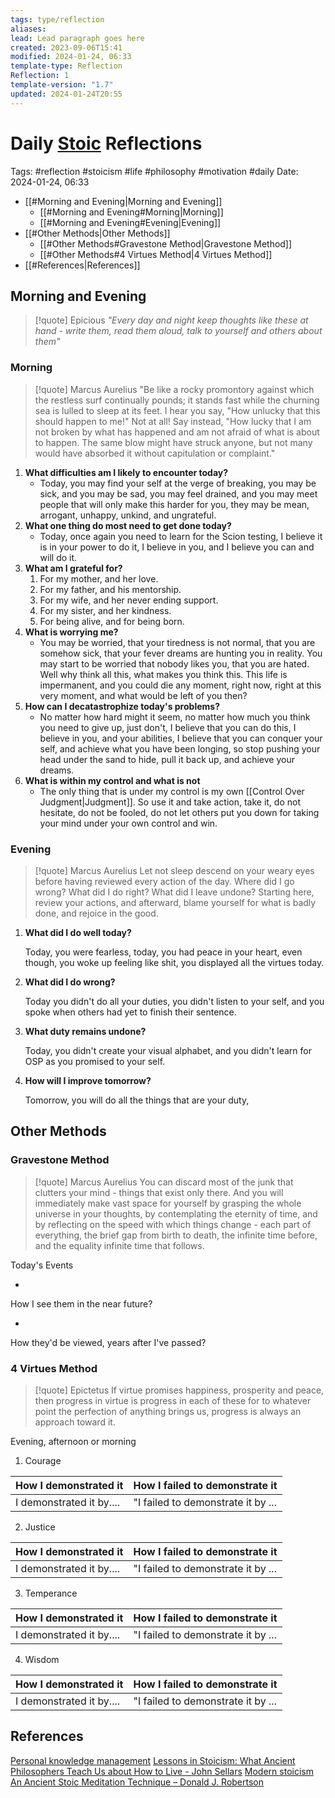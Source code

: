 ```yaml
---
tags: type/reflection
aliases: 
lead: Lead paragraph goes here
created: 2023-09-06T15:41
modified: 2024-01-24, 06:33
template-type: Reflection
Reflection: 1
template-version: "1.7"
updated: 2024-01-24T20:55
---
```

# Daily [Stoic](../SLIP-BOX/Stoicism.md) Reflections

Tags:  #reflection #stoicism #life #philosophy #motivation #daily 
Date: 2024-01-24, 06:33

- [[#Morning and Evening|Morning and Evening]]
	- [[#Morning and Evening#Morning|Morning]]
	- [[#Morning and Evening#Evening|Evening]]
- [[#Other Methods|Other Methods]]
	- [[#Other Methods#Gravestone Method|Gravestone Method]]
	- [[#Other Methods#4 Virtues Method|4 Virtues Method]]
- [[#References|References]]


## Morning and Evening

> [!quote] Epicious 
> _"Every day and night keep thoughts like these at hand - write them, read them aloud, talk to yourself and others about them"_

### Morning

> [!quote] Marcus Aurelius
> "Be like a rocky promontory against which the restless surf continually pounds; it stands fast while the churning sea is lulled to sleep at its feet. I hear you say, "How unlucky that this should happen to me!" Not at all! Say instead, "How lucky that I am not broken by what has happened and am not afraid of what is about to happen. The same blow might have struck anyone, but not many would have absorbed it without capitulation or complaint."

1. **What difficulties am I likely to encounter today?**
	- Today, you may find your self at the verge of breaking, you may be sick, and you may be sad, you may feel drained, and you may meet people that will only make this harder for you, they may be mean, arrogant, unhappy, unkind, and ungrateful.
2. **What one thing do most need to get done today?**
	- Today, once again you need to learn for the Scion testing, I believe it is in your power to do it, I believe in you, and I believe you can and will do it.
1. **What am I grateful for?**
	1.  For my mother, and her love.
	2. For my father, and his mentorship.
	3. For my wife, and her never ending support.
	4. For my sister, and her kindness.
	5. For being alive, and for being born.
2. **What is worrying me?**
	- You may be worried, that your tiredness is not normal, that you are somehow sick, that your fever dreams are hunting you in reality. You may start to be worried that nobody likes you, that you are hated. Well why think all this, what makes you think this. This life is impermanent, and you could die any moment, right now, right at this very moment, and what would be left of you then?
3. **How can I decatastrophize today's problems?**
	- No matter how hard might it seem, no matter how much you think you need to give up, just don't, I believe that you can do this, I believe in you, and your abilities, I believe that you can conquer your self, and achieve what you have been longing, so stop pushing your head under the sand to hide, pull it back up, and achieve your dreams.
4. **What is within my control and what is not**
	- The only thing that is under my control is my own [[Control Over Judgment|Judgment]]. So use it and take action, take it, do not hesitate, do not be fooled, do not let others put you down for taking your mind under your own control and win.

### Evening

> [!quote] Marcus Aurelius
> Let not sleep descend on your weary eyes before having reviewed every action of the day. Where did I go wrong? What did I do right? What did I leave undone? Starting here, review your actions, and afterward, blame yourself for what is badly done, and rejoice in the good.

1. **What did I do well today?**

	Today, you were fearless, today, you had peace in your heart, even though, you woke up feeling like shit, you displayed all the virtues today.

2. **What did I do wrong?**

	Today you didn't do all your duties, you didn't listen to your self, and you spoke when others had yet to finish their sentence.

4. **What duty remains undone?**

	Today, you didn't create your visual alphabet, and you didn't learn for OSP as you promised to your self. 

5. **How will I improve tomorrow?**

	Tomorrow, you will do all the things that are your duty,

## Other Methods

### Gravestone Method

> [!quote] Marcus Aurelius
> You can discard most of the junk that clutters your mind - things that exist only there. And you will immediately make vast space for yourself by grasping the whole universe in your thoughts, by contemplating the eternity of time, and by reflecting on the speed with which things change - each part of everything, the brief gap from birth to death, the infinite time before, and the equality infinite time that follows. 

Today's Events 

-

How I see them in the near future? 

-

How they'd be viewed, years after I've passed?

### 4 Virtues Method

> [!quote] Epictetus 
> If virtue promises happiness, prosperity and peace, then progress in virtue is progress in each of these for to whatever point the perfection of anything brings us, progress is always an approach toward it.

Evening, afternoon or morning

1. Courage 

| How I demonstrated it  | How I failed to demonstrate it |
| ------------------- | ---------------- |
| I demonstrated it by....                 | "I failed to demonstrate it by ...              |

2. Justice

| How I demonstrated it  | How I failed to demonstrate it |
| ------------------- | ---------------- |
| I demonstrated it by....                 | "I failed to demonstrate it by ...             

3. Temperance

| How I demonstrated it  | How I failed to demonstrate it |
| ------------------- | ---------------- |
| I demonstrated it by....                 | "I failed to demonstrate it by ...             

4. Wisdom

| How I demonstrated it  | How I failed to demonstrate it |
| ------------------- | ---------------- |
| I demonstrated it by....                 | "I failed to demonstrate it by ...             

## References

[Personal knowledge management](Personal%20knowledge%20management.md)
[Lessons in Stoicism: What Ancient Philosophers Teach Us about How to Live - John Sellars](https://books.google.cz/books/about/Lessons_in_Stoicism.html?id=ky84zQEACAAJ&redir_esc=y)
[Modern stoicism](https://modernstoicism.com/)
[An Ancient Stoic Meditation Technique – Donald J. Robertson](https://donaldrobertson.name/2017/03/22/an-ancient-stoic-meditation-technique/)


